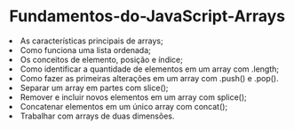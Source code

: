 # Fundamentos-do-JavaScript-Arrays

<li>As características principais de arrays;</li>
<li>Como funciona uma lista ordenada;</li>
<li>Os conceitos de elemento, posição e índice;</li>
<li>Como identificar a quantidade de elementos em um array com .length;</li>
<li>Como fazer as primeiras alterações em um array com .push() e .pop().</li>
<li>Separar um array em partes com slice();</li>
<li>Remover e incluir novos elementos em um array com splice();</li>
<li>Concatenar elementos em um único array com concat();</li>
<li>Trabalhar com arrays de duas dimensões.</li>
